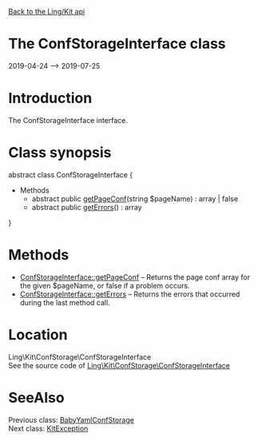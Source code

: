 [Back to the Ling/Kit api](https://github.com/lingtalfi/Kit/blob/master/doc/api/Ling/Kit.md)



The ConfStorageInterface class
================
2019-04-24 --> 2019-07-25






Introduction
============

The ConfStorageInterface interface.



Class synopsis
==============


abstract class <span class="pl-k">ConfStorageInterface</span>  {

- Methods
    - abstract public [getPageConf](https://github.com/lingtalfi/Kit/blob/master/doc/api/Ling/Kit/ConfStorage/ConfStorageInterface/getPageConf.md)(string $pageName) : array | false
    - abstract public [getErrors](https://github.com/lingtalfi/Kit/blob/master/doc/api/Ling/Kit/ConfStorage/ConfStorageInterface/getErrors.md)() : array

}






Methods
==============

- [ConfStorageInterface::getPageConf](https://github.com/lingtalfi/Kit/blob/master/doc/api/Ling/Kit/ConfStorage/ConfStorageInterface/getPageConf.md) &ndash; Returns the page conf array for the given $pageName, or false if a problem occurs.
- [ConfStorageInterface::getErrors](https://github.com/lingtalfi/Kit/blob/master/doc/api/Ling/Kit/ConfStorage/ConfStorageInterface/getErrors.md) &ndash; Returns the errors that occurred during the last method call.





Location
=============
Ling\Kit\ConfStorage\ConfStorageInterface<br>
See the source code of [Ling\Kit\ConfStorage\ConfStorageInterface](https://github.com/lingtalfi/Kit/blob/master/ConfStorage/ConfStorageInterface.php)



SeeAlso
==============
Previous class: [BabyYamlConfStorage](https://github.com/lingtalfi/Kit/blob/master/doc/api/Ling/Kit/ConfStorage/BabyYamlConfStorage.md)<br>Next class: [KitException](https://github.com/lingtalfi/Kit/blob/master/doc/api/Ling/Kit/Exception/KitException.md)<br>
